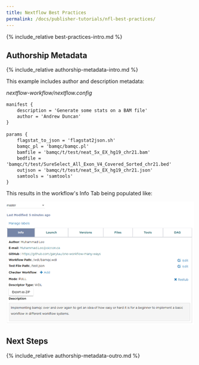 ```yaml
---
title: Nextflow Best Practices
permalink: /docs/publisher-tutorials/nfl-best-practices/
---
```

{% include_relative best-practices-intro.md %}

## Authorship Metadata

{% include_relative authorship-metadata-intro.md %}

This example includes author and description metadata:


*nextflow-workflow/nextflow.config*
```
manifest {
    description = 'Generate some stats on a BAM file'
    author = 'Andrew Duncan'
}

params {
    flagstat_to_json = 'flagstat2json.sh'
    bamqc_pl = 'bamqc/bamqc.pl'
    bamfile = 'bamqc/t/test/neat_5x_EX_hg19_chr21.bam'
    bedfile = 'bamqc/t/test/SureSelect_All_Exon_V4_Covered_Sorted_chr21.bed'
    outjson = 'bamqc/t/test/neat_5x_EX_hg19_chr21.json'
    samtools = 'samtools'
}
```
This results in the workflow's Info Tab being populated like:

![wdl-info-tab-metadata](/assets/images/docs/best_practices/wdl-info-tab-metadata.png)

## Next Steps

{% include_relative authorship-metadata-outro.md %}
<!--stackedit_data:
eyJoaXN0b3J5IjpbLTEzMzk2NjQ0ODhdfQ==
-->
